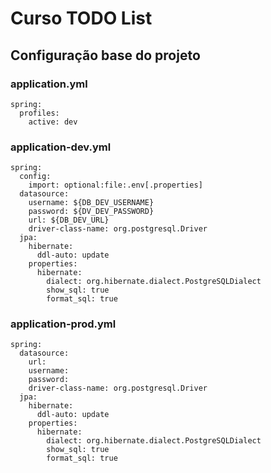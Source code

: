 ﻿# Curso TODO List

 ## Configuração base do projeto

### application.yml
```
spring:
  profiles:
    active: dev
```

### application-dev.yml
```
spring:
  config:
    import: optional:file:.env[.properties]
  datasource:
    username: ${DB_DEV_USERNAME}
    password: ${DV_DEV_PASSWORD}
    url: ${DB_DEV_URL}
    driver-class-name: org.postgresql.Driver
  jpa:
    hibernate:
      ddl-auto: update
    properties:
      hibernate:
        dialect: org.hibernate.dialect.PostgreSQLDialect
        show_sql: true
        format_sql: true
```
### application-prod.yml
```
spring:
  datasource:
    url:
    username:
    password:
    driver-class-name: org.postgresql.Driver
  jpa:
    hibernate:
      ddl-auto: update
    properties:
      hibernate:
        dialect: org.hibernate.dialect.PostgreSQLDialect
        show_sql: true
        format_sql: true
```
